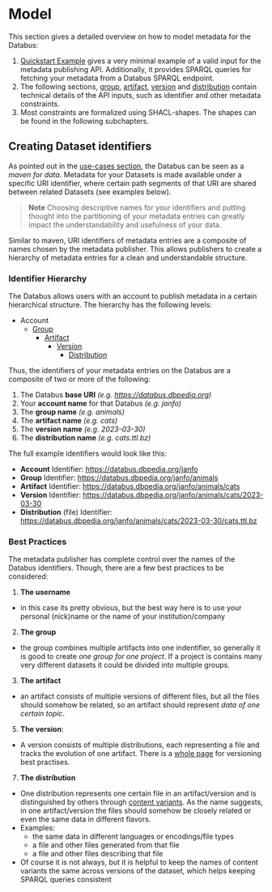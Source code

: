 # Model

This section gives a detailed overview on how to model metadata for the Databus:

1. [Quickstart Example](/docs/quickstart-examples.md) gives a very minimal example of a valid input for the metadata publishing API. Additionally, it provides SPARQL queries for fetching your metadata from a Databus SPARQL endpoint.
2. The following sections, [group](/docs/group.md), [artifact](/docs/artifact.md), [version](/docs/version.md) and [distribution](/docs/distribution.md) contain technical details of the API inputs, such as  identifier and other metadata constraints.
3. Most constraints are formalized using SHACL-shapes. The shapes can be found in the following subchapters.

## Creating Dataset identifiers

As pointed out in the [use-cases section](/docs/usecases.md), the Databus can be seen as a *maven for data*. Metadata for your Datasets is made available under a specific URI identifier, where certain path segments of that URI are shared between related Datasets (see examples below).

> **Note**
> Choosing descriptive names for your identifiers and putting thought into the partitioning  of your metadata entries can greatly impact the understandability and usefulness of your data. 

Similar to maven, URI identifiers of metadata entries are a composite of names chosen by the metadata publisher. This allows publishers to create a hierarchy of metadata entries for a clean and understandable structure.

### Identifier Hierarchy

The Databus allows users with an account to publish metadata in a certain hierarchical structure. The hierarchy has the following levels:

* Account
	* [Group](/docs/group.md)
		* [Artifact](/docs/artifact.md)
			* [Version](/docs/version.md)
				* [Distribution](/docs/distribution.md)

Thus, the identifiers of your metadata entries on the Databus are a composite of two or more of the following:

1. The Databus **base URI** *(e.g. https://databus.dbpedia.org)*
2. Your **account name** for that Databus *(e.g. janfo)*
3. The **group name** *(e.g. animals)*
4. The **artifact name** *(e.g. cats)*
5. The  **version name** *(e.g. 2023-03-30)*
6. The **distribution name** *(e.g. cats.ttl.bz)*

The full example identifiers would look like this:
* **Account** Identifier: 
  https://databus.dbpedia.org/janfo
* **Group**  Identifier: 
  https://databus.dbpedia.org/janfo/animals
* **Artifact** Identifier: 
  https://databus.dbpedia.org/janfo/animals/cats
* **Version** Identifier: 
  https://databus.dbpedia.org/janfo/animals/cats/2023-03-30
* **Distribution** (file) Identifier:
  https://databus.dbpedia.org/janfo/animals/cats/2023-03-30/cats.ttl.bz

### Best Practices

The metadata publisher has complete control over the names of the Databus identifiers. Though, there are a few best practices to be considered:
1. **The username**
  * in this case its pretty obvious, but the best way here is to use your personal (nick)name or the name of your institution/company
2. **The group**
  * the group combines multiple artifacts into one indentifier, so generally it is good to create *one group for one project*. If a project is contains many very different datasets it could be divided into multiple groups.
3. **The artifact**
  * an artifact consists of multiple versions of different files, but all the files should somehow be related, so an artifact should represent *data of one certain topic*.    
5. **The version**:
  * A version consists of multiple distributions, each representing a file and tracks the evolution of one artifact. There is a [whole page](/docs/versioning.md) for versioning best practises.
7. **The distribution**
  * One distribution represents one certain file in an artifact/version and is distinguished by others through [content variants](content-variants.md). As the name suggests, in one artifact/version the files should somehow be closely related or even the same data in different flavors.
  * Examples:
    * the same data in different languages or encodings/file types
    * a file and other files generated from that file
    * a file and other files describing that file
  * Of course it is not always, but it is helpful to keep the names of content variants the same across versions of the dataset, which helps keeping SPARQL queries consistent 
